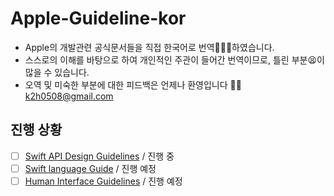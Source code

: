 # Apple-Guideline-kor
* Apple의 개발관련 공식문서들을 직접 한국어로 번역🧑🏻‍💻하였습니다.
* 스스로의 이해를 바탕으로 하여 개인적인 주관이 들어간 번역이므로, 틀린 부분😫이 많을 수 있습니다.
* 오역 및 미숙한 부분에 대한 피드백은 언제나 환영입니다 🖐🏼
  k2h0508@gmail.com

## 진행 상황
- [ ] [Swift API Design Guidelines](https://github.com/KangKyung/Apple-Guideline-kor/tree/main/API%20Design%20Guidelines) / 진행 중
- [ ] [Swift language Guide](https://github.com/KangKyung/Apple-Guideline-kor/tree/main/Swift%20language%20Guide) / 진행 예정
- [ ] [Human Interface Guidelines](https://github.com/KangKyung/Apple-Guideline-kor/tree/main/Human%20Interface%20Guidelines) / 진행 예정
